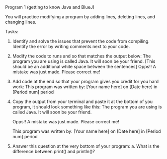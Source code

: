 Program 1
(getting to know Java and BlueJ)

You will practice modifying a program by adding lines, deleting lines, and changing lines.

Tasks:
1.	Identify and solve the issues that prevent the code from compiling. Identify the error by writing comments next to your code.
   
2.	Modify the code to runs and so that matches the output below:
   The program you are using is called Java. It will soon be your friend.
[This should be an additional white space between the sentences]
   Opps!!  A mistake was just made. Please correct me!

3.	Add code at the end so that your program gives you credit for you hard work:
    This program was written by:
    [Your name here] on [Date here] in [Period num] period


4.	Copy the output from your terminal and paste it at the bottom of you program, it should look something like this:
    The program you are using is called Java. It will soon be your friend.

    Opps!!  A mistake was just made. Please correct me!

    This program was written by:
    [Your name here] on [Date here] in [Period num] period


5.	Answer this question at the very bottom of your program: 
    a.	What is the difference between print() and println()?

